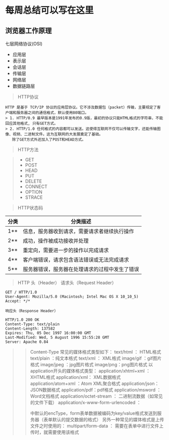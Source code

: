 # 每周总结可以写在这里

## 浏览器工作原理

七层网络协议(OSI)

* 应用层
* 表示层
* 会话层
* 传输层
* 网络层
* 数据链路层

>HTTP协议

    HTTP 是基于 TCP/IP 协议的应用层协议。它不涉及数据包（packet）传输，主要规定了客户端和服务器之间的通信格式，默认使用80端口。
    > 1. HTTP/0.9 最早版本是1991年发布的0.9版，最初的协议只能HTML格式的字符串，不能回应其他格式, 只有GET方式。
    > 2. HTTP/1.0 任何格式的内容都可以发送。这使得互联网不仅可以传输文字，还能传输图像、视频、二进制文件。这为互联网的大发展奠定了基础。
       除了GET方式外还加入了POST和HEAD方式。

>HTTP方法

> + GET
> + POST
> + HEAD
> + PUT
> + DELETE
> + CONNECT
> + OPTION
> + STRACE

>HTTP状态码

| 分类  | 分类描述  |
| ----  | ----    |
|1**	|信息，服务器收到请求，需要请求者继续执行操作|
|2**	|成功，操作被成功接收并处理|
|3**	|重定向，需要进一步的操作以完成请求|
|4**	|客户端错误，请求包含语法错误或无法完成请求|
|5**	|服务器错误，服务器在处理请求的过程中发生了错误|

>HTTP 头（Header）
    请求头（Request Header）

    GET / HTTP/1.0
    User-Agent: Mozilla/5.0 (Macintosh; Intel Mac OS X 10_10_5)
    Accept: */*

    响应头（Response Header）

    HTTP/1.0 200 OK 
    Content-Type: text/plain
    Content-Length: 137582
    Expires: Thu, 05 Dec 1997 16:00:00 GMT
    Last-Modified: Wed, 5 August 1996 15:55:28 GMT
    Server: Apache 0.84

   > >Content-Type
   常见的媒体格式类型如下：
    text/html ： HTML格式
    text/plain ：纯文本格式
    text/xml ： XML格式
    image/gif ：gif图片格式
    image/jpeg ：jpg图片格式
    image/png：png图片格式
  以application开头的媒体格式类型：
    application/xhtml+xml ：XHTML格式
    application/xml： XML数据格式
    application/atom+xml ：Atom XML聚合格式
    application/json： JSON数据格式
    application/pdf：pdf格式
    application/msword ： Word文档格式
    application/octet-stream ： 二进制流数据（如常见的文件下载）
    application/x-www-form-urlencoded ： <form encType=””>中默认的encType，form表单数据被编码为key/value格式发送到服务器（表单默认的提交数据的格式）
  另外一种常见的媒体格式是上传文件之时使用的：
    multipart/form-data ： 需要在表单中进行文件上传时，就需要使用该格式
